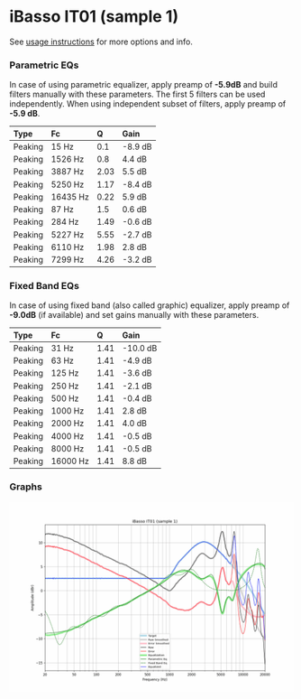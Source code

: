 # iBasso IT01 (sample 1)
See [usage instructions](https://github.com/jaakkopasanen/AutoEq#usage) for more options and info.

### Parametric EQs
In case of using parametric equalizer, apply preamp of **-5.9dB** and build filters manually
with these parameters. The first 5 filters can be used independently.
When using independent subset of filters, apply preamp of **-5.9 dB**.

| Type    | Fc       |    Q | Gain    |
|:--------|:---------|:-----|:--------|
| Peaking | 15 Hz    | 0.1  | -8.9 dB |
| Peaking | 1526 Hz  | 0.8  | 4.4 dB  |
| Peaking | 3887 Hz  | 2.03 | 5.5 dB  |
| Peaking | 5250 Hz  | 1.17 | -8.4 dB |
| Peaking | 16435 Hz | 0.22 | 5.9 dB  |
| Peaking | 87 Hz    | 1.5  | 0.6 dB  |
| Peaking | 284 Hz   | 1.49 | -0.6 dB |
| Peaking | 5227 Hz  | 5.55 | -2.7 dB |
| Peaking | 6110 Hz  | 1.98 | 2.8 dB  |
| Peaking | 7299 Hz  | 4.26 | -3.2 dB |

### Fixed Band EQs
In case of using fixed band (also called graphic) equalizer, apply preamp of **-9.0dB**
(if available) and set gains manually with these parameters.

| Type    | Fc       |    Q | Gain     |
|:--------|:---------|:-----|:---------|
| Peaking | 31 Hz    | 1.41 | -10.0 dB |
| Peaking | 63 Hz    | 1.41 | -4.9 dB  |
| Peaking | 125 Hz   | 1.41 | -3.6 dB  |
| Peaking | 250 Hz   | 1.41 | -2.1 dB  |
| Peaking | 500 Hz   | 1.41 | -0.4 dB  |
| Peaking | 1000 Hz  | 1.41 | 2.8 dB   |
| Peaking | 2000 Hz  | 1.41 | 4.0 dB   |
| Peaking | 4000 Hz  | 1.41 | -0.5 dB  |
| Peaking | 8000 Hz  | 1.41 | -0.5 dB  |
| Peaking | 16000 Hz | 1.41 | 8.8 dB   |

### Graphs
![](./iBasso%20IT01%20(sample%201).png)